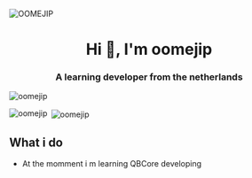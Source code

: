 ![OOMEJIP](https://user-images.githubusercontent.com/69800408/190935470-70590c88-e993-436d-9997-0cee369cbd5c.png)
<h1 align="center">Hi 👋, I'm oomejip</h1>
<h3 align="center">A learning developer from the netherlands</h3>

<p align="left"> <img src="https://komarev.com/ghpvc/?username=oomejip&label=Profile%20views&color=0e75b6&style=flat" alt="oomejip" /> </p>




<p><img align="left" src="https://github-readme-stats.vercel.app/api/top-langs?username=oomejip&show_icons=true&locale=en&layout=compact" alt="oomejip" /></p> <p>&nbsp;<img align="center" src="https://github-readme-stats.vercel.app/api?username=oomejip&show_icons=true&locale=en" alt="oomejip" /></p>



## What i do 
- At the momment i m learning QBCore developing 
